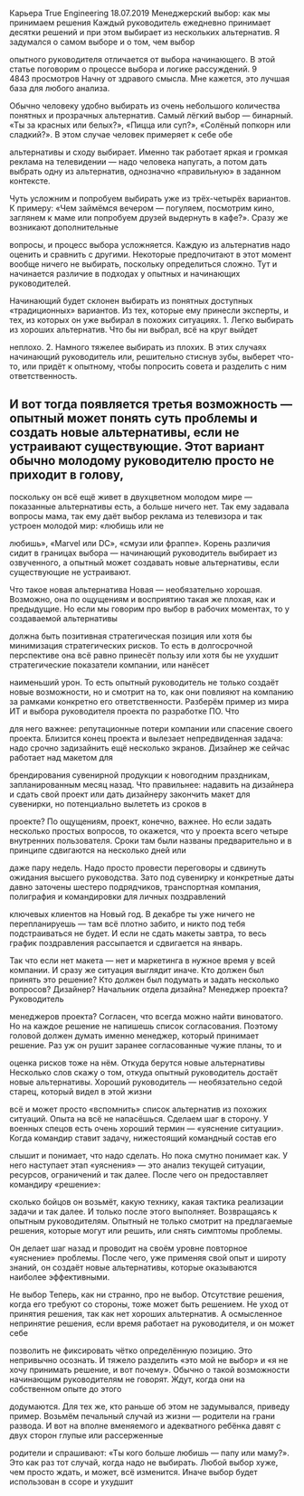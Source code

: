 


Карьера True Engineering 18.07.2019 Менеджерский выбор: как мы принимаем решения Каждый руководитель ежедневно принимает десятки решений и при этом выбирает из нескольких альтернатив. Я задумался о самом выборе и о том, чем выбор

опытного руководителя отличается от выбора начинающего. В этой статье поговорим о процессе выбора и логике рассуждений. 9 4843 просмотров Начну от здравого смысла. Мне кажется, это лучшая база для любого анализа.

Обычно человеку удобно выбирать из очень небольшого количества понятных и прозрачных альтернатив. Самый лёгкий выбор — бинарный. «Ты за красных или белых?», «Пицца или суп?», «Солёный попкорн или сладкий?». В этом случае человек примеряет к себе обе

альтернативы и сходу выбирает. Именно так работает яркая и громкая реклама на телевидении — надо человека напугать, а потом дать выбрать одну из альтернатив, однозначно «правильную» в заданном контексте.

Чуть усложним и попробуем выбирать уже из трёх-четырёх вариантов. К примеру: «Чем займёмся вечером — погуляем, посмотрим кино, заглянем к маме или попробуем друзей выдернуть в кафе?». Сразу же возникают дополнительные

вопросы, и процесс выбора усложняется. Каждую из альтернатив надо оценить и сравнить с другими. Некоторые предпочитают в этот момент вообще ничего не выбирать, поскольку определиться сложно. Тут и начинается различие в подходах у опытных и начинающих руководителей.

Начинающий будет склонен выбирать из понятных доступных «традиционных» вариантов. Из тех, которые ему принесли эксперты, и тех, из которых он уже выбирал в похожих ситуациях. 1. Легко выбирать из хороших альтернатив. Что бы ни выбрал, всё на круг выйдет

неплохо. 2. Намного тяжелее выбирать из плохих. В этих случаях начинающий руководитель или, решительно стиснув зубы, выберет что-то, или придёт к опытному, чтобы попросить совета и разделить с ним ответственность.

## И вот тогда появляется третья возможность — опытный может понять суть проблемы и создать новые альтернативы, если не устраивают существующие. Этот вариант обычно молодому руководителю просто не приходит в голову,


поскольку он всё ещё живет в двухцветном молодом мире — показанные альтернативы есть, а больше ничего нет. Так ему задавала вопросы мама, так ему даёт выбор реклама из телевизора и так устроен молодой мир: «любишь или не

любишь», «Marvel или DC», «смузи или фраппе». Корень различия сидит в границах выбора — начинающий руководитель выбирает из озвученного, а опытный может создавать новые альтернативы, если существующие не устраивают.

Что такое новая альтернатива Новая — необязательно хорошая. Возможно, она по ощущениям и восприятию такая же плохая, как и предыдущие. Но если мы говорим про выбор в рабочих моментах, то у создаваемой альтернативы

должна быть позитивная стратегическая позиция или хотя бы минимизация стратегических рисков. То есть в долгосрочной перспективе она всё равно принесёт пользу или хотя бы не ухудшит стратегические показатели компании, или нанёсет

наименьший урон. То есть опытный руководитель не только создаёт новые возможности, но и смотрит на то, как они повлияют на компанию за рамками конкретно его ответственности. Разберём пример из мира ИТ и выбора руководителя проекта по разработке ПО. Что

для него важнее: репутационные потери компании или спасение своего проекта. Близится конец проекта и вылезает непредвиденная задача: надо срочно задизайнить ещё несколько экранов. Дизайнер же сейчас работает над макетом для

брендирования сувенирной продукции к новогодним праздникам, запланированным месяц назад. Что правильнее: надавить на дизайнера и сдать свой проект или дать дизайнеру закончить макет для сувенирки, но потенциально вылететь из сроков в

проекте? По ощущениям, проект, конечно, важнее. Но если задать несколько простых вопросов, то окажется, что у проекта всего четыре внутренних пользователя. Сроки там были названы предварительно и в принципе сдвигаются на несколько дней или

даже пару недель. Надо просто провести переговоры и сдвинуть ожидания высшего руководства. Зато под сувенирку и конкретные даты давно заточены шестеро подрядчиков, транспортная компания, полиграфия и командировки для личных поздравлений

ключевых клиентов на Новый год. В декабре ты уже ничего не перепланируешь — там всё плотно забито, и никто под тебя подстраиваться не будет. И если не сдать макеты завтра, то весь график поздравления рассыпается и сдвигается на январь.

Так что если нет макета — нет и маркетинга в нужное время у всей компании. И сразу же ситуация выглядит иначе. Кто должен был принять это решение? Кто должен был подумать и задать несколько вопросов? Дизайнер? Начальник отдела дизайна? Менеджер проекта? Руководитель

менеджеров проекта? Согласен, что всегда можно найти виноватого. Но на каждое решение не напишешь список согласования. Поэтому головой должен думать именно менеджер, который принимает решение. Раз уж он рушит заранее согласованные чужие планы, то и

оценка рисков тоже на нём. Откуда берутся новые альтернативы Несколько слов скажу о том, откуда опытный руководитель достаёт новые альтернативы. Хороший руководитель — необязательно седой старец, который видел в этой жизни

всё и может просто «вспомнить» список альтернатив из похожих ситуаций. Опыта на всё не напасёшься. Сделаем шаг в сторону. У военных спецов есть очень хороший термин — «уяснение ситуации». Когда командир ставит задачу, нижестоящий командный состав его

слышит и понимает, что надо сделать. Но пока смутно понимает как. У него наступает этап «уяснения» — это анализ текущей ситуации, ресурсов, ограничений и так далее. После чего он предоставляет командиру «решение»:

сколько бойцов он возьмёт, какую технику, какая тактика реализации задачи и так далее. И только после этого выполняет. Возвращаясь к опытным руководителям. Опытный не только смотрит на предлагаемые решения, которые могут или решить, или снять симптомы проблемы.

Он делает шаг назад и проводит на своём уровне повторное «уяснение» проблемы. После чего, уже применяя свой опыт и широту знаний, он создаёт новые альтернативы, которые оказываются наиболее эффективными.

Не выбор Теперь, как ни странно, про не выбор. Отсутствие решения, когда его требуют со стороны, тоже может быть решением. Не уход от принятия решения, так как нет хороших альтернатив. А осмысленное непринятие решения, если время работает на руководителя, и он может себе

позволить не фиксировать чётко определённую позицию. Это непривычно осознать. И тяжело разделить «это мой не выбор» и «я не хочу принимать решение, и вот почему». Обычно о такой возможности начинающим руководителям не говорят. Ждут, когда они на собственном опыте до этого

додумаются. Для тех же, кто раньше об этом не задумывался, приведу пример. Возьмём печальный случай из жизни — родители на грани развода. И вот на вполне вменяемого и адекватного ребёнка давят с двух сторон глупые или рассерженные

родители и спрашивают: «Ты кого больше любишь — папу или маму?». Это как раз тот случай, когда надо не выбирать. Любой выбор хуже, чем просто ждать, и может, всё изменится. Иначе выбор будет использован в ссоре и ухудшит

